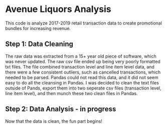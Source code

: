 # Avenue Liquors Analysis

This code is analyze 2017-2019 retail transaction data to create promotional bundles for increasing revenue. 

## Step 1: Data Cleaning
The raw data was extracted from a 15+ year old piece of software, which was never updated. The raw csv file ended up being very poorly formatted txt files. The file combined transaction level and line item level data, and there were a few consistent outliers, such as cancelled transactions, which needed to be parsed. Pandas could not read this data, and it did not seem easy to do all the cleansing in Pandas. I was decided to clean the text files outside of Pands, export them into two seperate csv files (transaction level, line item level), and then munch these two clean files in Pandas. 

## Step 2: Data Analysis - in progress
Now that the data is clean, the fun part begins!
